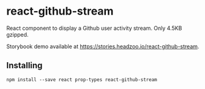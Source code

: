 react-github-stream
===================
React component to display a Github user activity stream. Only 4.5KB gzipped.

Storybook demo available at https://stories.headzoo.io/react-github-stream.

## Installing
```
npm install --save react prop-types react-github-stream
```

